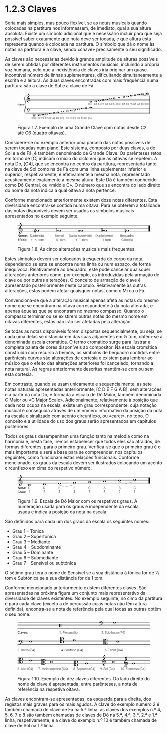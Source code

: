 # 1.2.3 Claves

Seria mais simples, mas pouco flexível, se as notas musicais quando colocadas na partitura nos informassem, de imediato, qual a sua altura absoluta. Existe um símbolo adicional que é necessário incluir para que seja possível saber exatamente que nota deve ser tocada, e que altura esta representa quando é colocada na partitura. O símbolo que dá o nome às notas na partitura é a clave, sendo «chave» precisamente o seu significado.

As claves são necessárias devido à grande amplitude de alturas possíveis de serem obtidas por diferentes instrumentos musicais, incluindo a própria voz humana, pelo que a inexistência de claves iria originar um quase incontável número de linhas suplementares, dificultando simultaneamente a escrita e a leitura. As duas claves encontradas com mais frequência numa partitura são a clave de Sol e a clave de Fá.

<figure><img src="../../.gitbook/assets/grand_stave_middle_c.svg" alt=""><figcaption><p>Figura 1.7. Exemplo de uma Grande Clave com notas desde C2 até C6 (quatro oitavas).</p></figcaption></figure>

Considere-se no exemplo anterior uma parcela das notas possíveis de serem tocadas num piano. Este sistema, composto por duas claves, a de Sol e a de Fá, é também denominado de Grande Clave. Os parênteses retos em torno de \[C] indicam o início do ciclo em que as oitavas se repetem. A nota Dó, \[C4], que se encontra no centro da partitura, representada tanto na clave de Sol como na de Fá com uma linha suplementar inferior e superior, respetivamente, é efetivamente a mesma nota, representado acusticamente exatamente a mesma altura. Este Dó é também conhecido como Dó Central, ou «middle C». O número que se encontra do lado direito do nome da nota indica a qual oitava a nota pertence.

Conforme mencionado anteriormente existem doze notas diferentes. Esta diversidade encontra-se contida numa oitava. Para se obterem a totalidade das notas disponíveis devem ser usados os símbolos musicais apresentados no exemplo seguinte.

<figure><img src="../../.gitbook/assets/staff_accidentals.svg" alt=""><figcaption><p>Figura 1.8. As cinco alterações musicais mais frequentes.</p></figcaption></figure>

Estes símbolos devem ser colocados à esquerda do corpo da nota, dependendo se este se encontra numa linha ou num espaço, de forma inequívoca. Relativamente ao bequadro, este pode cancelar quaisquer alterações anteriores como, por exemplo, as introduzidas pela armação de clave ou por outras alterações. O conceito de armação de clave é apresentado posteriormente neste capítulo. Relativamente às outras alterações, estas podem afetar quaisquer notas, como o Mi ou o Fá.

Convenciona-se que a alteração musical apenas afeta as notas do mesmo nome que se encontram na oitava correspondente à da nota alterada, e apenas àquelas que se encontram no mesmo compasso. Quando o compasso terminar ou se existirem outras notas do mesmo nome em oitavas diferentes, estas não irão ser afetadas pela alteração.

Se todas as notas disponíveis forem dispostas sequencialmente, ou seja, se cada uma delas se distanciarem das suas adjacentes em ½ tom, obtém-se a denominada escala cromática. O termo cromático surge para ilustrar a completa paleta de cores disponíveis ao compositor. Na escala cromática construída com recurso a bemóis, os símbolos de bequadro contidos entre parêntesis curvos são alterações de cortesia e existem para lembrar ao músico que o efeito das alterações anteriores foi cancelado, tornando a nota natural. As regras anteriormente descritas mantêm-se com ou sem esta cortesia.

Em contraste, quando se usam unicamente e sequencialmente, as sete notas naturais apresentadas anteriormente, \[C D E F G A B], sem alterações e a partir da nota Dó, é formada a escala de Dó Maior, também denominada C Maior ou «C Major Scale». Adicionalmente, relativamente à posição que cada nota ocupa na escala, existe um grau correspondente, cuja notação musical é conseguida através de um número informativo da posição da nota na escala e sinalizado com acento circunflexo, ou «caret», no topo. O conceito e a utilidade do uso dos graus serão apresentados em capítulos posteriores.

Todos os graus desempenham uma função tanto na melodia como na harmonia e, nesta fase, iremos estabelecer que todos eles são atraídos, de formas diferentes, para o primeiro grau. Verifica-se que o primeiro grau é o mais importante e será a base para se compreender, nos capítulos seguintes, como funcionam estas relações funcionais. Conforme mencionado, os graus da escala devem ser ilustrados colocando um acento circunflexo em cima do respetivo número.

<figure><img src="../../.gitbook/assets/scale_cmajor_degrees.svg" alt=""><figcaption><p>Figura 1.9. Escala de Dó Maior com os respetivos graus. A numeração usada para os graus é independente da escala usada e indica a posição da nota na escala.</p></figcaption></figure>

São definidos para cada um dos graus da escala os seguintes nomes:

* Grau 1 – Tónica
* Grau 2 – Supertónica
* Grau 3 – Mediante
* Grau 4 – Subdominante
* Grau 5 – Dominante
* Grau 6 – Submediante
* Grau 7 – Sensível ou subtónica

O sétimo grau terá o nome de Sensível se a sua distância à tónica for de ½ tom e Subtónica se a sua distância for de 1 tom.

Conforme mencionado anteriormente existem diferentes claves. São apresentadas na próxima figura um conjunto mais representativo da diversidade de claves existentes. No exemplo seguinte, no cimo da partitura e para cada clave (exceto a de percussão cujas notas não têm altura definida), encontra-se a nota de referência pela qual todas as outras obtêm o seu nome.

<figure><img src="../../.gitbook/assets/staff_clefs.svg" alt=""><figcaption><p>Figura 1.10. Exemplo de dez claves diferentes. Do lado direito do nome da clave é apresentada, entre parênteses, a nota de referência na respetiva oitava.</p></figcaption></figure>

As claves encontram-se apresentadas, da esquerda para a direita, dos registos mais graves para os mais agudos. A clave do exemplo número 2 é também chamada de clave de Fá na 5.ª linha, as claves dos exemplos n.º 4, 5, 6, 7 e 8 são também chamadas de claves de Dó na 5.ª, 4.ª, 3.ª, 2.ª e 1.ª linha, respetivamente, e a clave do exemplo n.º 10 é também chamada de clave de Sol na 1.ª linha.
